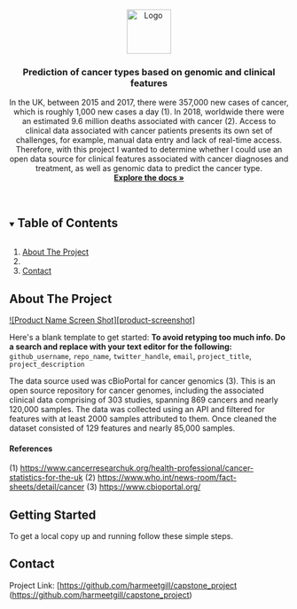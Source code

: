 <!--
*** Thanks for checking out the Best-README-Template. If you have a suggestion
*** that would make this better, please fork the repo and create a pull request
*** or simply open an issue with the tag "enhancement".
*** Thanks again! Now go create something AMAZING! :D
***
***
***
*** To avoid retyping too much info. Do a search and replace for the following:
*** github_username, repo_name, twitter_handle, email, project_title, project_description
-->



<!-- PROJECT SHIELDS -->
<!--
*** I'm using markdown "reference style" links for readability.
*** Reference links are enclosed in brackets [ ] instead of parentheses ( ).
*** See the bottom of this document for the declaration of the reference variables
*** for contributors-url, forks-url, etc. This is an optional, concise syntax you may use.
*** https://www.markdownguide.org/basic-syntax/#reference-style-links
-->




<!-- PROJECT LOGO -->
<br />
<p align="center">
  <a href="https://github.com/harmeetgill/capstone_project">
    <img src="https://camo.githubusercontent.com/7818eb78e231aedb0e98e27cf1335f1c3093a4c5a5aa7264c355e6b66f255888/687474703a2f2f696d6775722e636f6d2f315a63527972632e706e67" alt="Logo" width="80" height="80">
  </a>

  <h3 align="center">Prediction of cancer types based on genomic and clinical features</h3>

  <p align="center">In the UK, between 2015 and 2017, there were 357,000 new cases of cancer, which is roughly 1,000 new cases a day (1). In 2018, worldwide there were an estimated 9.6 million deaths associated with cancer (2). Access to clinical data associated with cancer patients presents its own set of challenges, for example, manual data entry and lack of real-time access. Therefore, with this project I wanted to determine whether I could use an open data source for clinical features associated with cancer diagnoses and treatment, as well as genomic data to predict the cancer type.
    <br />
    <a href="https://github.com/harmeetgill/capstone_project"><strong>Explore the docs »</strong></a>
    <br />
    <br />
  </p>
</p>



<!-- TABLE OF CONTENTS -->
<details open="open">
  <summary><h2 style="display: inline-block">Table of Contents</h2></summary>
  <ol>
    <li>
      <a href="#about-the-project">About The Project</a>
      <ul>
      </ul>
    </li>
    <li>
      <ul>
      </ul>
    </li>
    <li><a href="#contact">Contact</a></li>
  </ol>
</details>



<!-- ABOUT THE PROJECT -->
## About The Project

[![Product Name Screen Shot][product-screenshot]](https://example.com)

Here's a blank template to get started:
**To avoid retyping too much info. Do a search and replace with your text editor for the following:**
`github_username`, `repo_name`, `twitter_handle`, `email`, `project_title`, `project_description`


The data source used was cBioPortal for cancer genomics (3). This is an open source repository for cancer genomes, including the associated clinical data comprising of 303 studies, spanning 869 cancers and nearly 120,000 samples. The data was collected using an API and filtered for features with at least 2000 samples attributed to them. Once cleaned the dataset consisted of 129 features and nearly 85,000 samples.

#### References
(1) https://www.cancerresearchuk.org/health-professional/cancer-statistics-for-the-uk
(2) https://www.who.int/news-room/fact-sheets/detail/cancer
(3) https://www.cbioportal.org/


<!-- GETTING STARTED -->
## Getting Started

To get a local copy up and running follow these simple steps.


<!-- CONTACT -->
## Contact

Project Link: [https://github.com/harmeetgill/capstone_project (https://github.com/harmeetgill/capstone_project)





<!-- MARKDOWN LINKS & IMAGES -->
<!-- https://www.markdownguide.org/basic-syntax/#reference-style-links -->
[contributors-shield]: https://img.shields.io/github/contributors/harmeetgill/repo.svg?style=for-the-badge
[contributors-url]: https://github.com/harmeetgill/repo/graphs/contributors
[forks-shield]: https://img.shields.io/github/forks/harmeetgill/repo.svg?style=for-the-badge
[forks-url]: https://github.com/harmeetgill/repo/network/members
[stars-shield]: https://img.shields.io/github/stars/harmeetgill/repo.svg?style=for-the-badge
[stars-url]: https://github.com/harmeetgill/repo/stargazers
[issues-shield]: https://img.shields.io/github/issues/harmeetgill/repo.svg?style=for-the-badge
[issues-url]: https://github.com/harmeetgill/repo/issues
[license-shield]: https://img.shields.io/github/license/harmeetgill/repo.svg?style=for-the-badge
[license-url]: https://github.com/harmeetgill/repo/blob/master/LICENSE.txt
[linkedin-shield]: https://img.shields.io/badge/-LinkedIn-black.svg?style=for-the-badge&logo=linkedin&colorB=555
[linkedin-url]: https://linkedin.com/in/harmeetgill28

